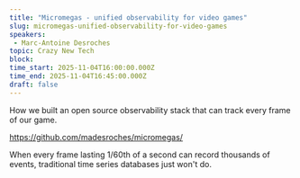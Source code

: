 ```yaml
---
title: "Micromegas - unified observability for video games"
slug: micromegas-unified-observability-for-video-games
speakers:
 - Marc-Antoine Desroches
topic: Crazy New Tech
block: 
time_start: 2025-11-04T16:00:00.000Z
time_end: 2025-11-04T16:45:00.000Z
draft: false
---
```


How we built an open source observability stack that can track every frame of our game.

https://github.com/madesroches/micromegas/
 
When every frame lasting 1/60th of a second can record thousands of events, traditional time series databases just won't do.
